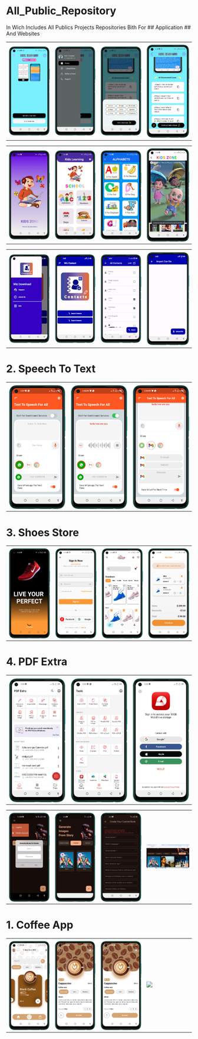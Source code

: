 # All_Public_Repository
 In Wich Includes All Publics Projects Repositories
 Bith For ## Application ## And Websites






 <table style='border:none;width:100%'>
  <td style='width:24%;'>
   <img style='width:100%;' src='hindlish2.png'>
  </td>
  <td style='width:24%;'>
  <img style='width:100%;' src='hindlish3.png'>
  </td>
  <td style='width:24%;'>
  <img style='width:100%;' src='hindlish4.png'>
  </td>
   <td style='width:25%;'>
  <img style='width:100%;' src='hindlish5.png'>
  </td>
</table>

 <table style='border:none;width:100%'>
  <td style='width:24%;'>
   <img style='width:100%;' src='kidsapp1.png'>
  </td>
  <td style='width:24%;'>
  <img style='width:100%;' src='kidsapp2.png'>
  </td>
  <td style='width:24%;'>
  <img style='width:100%;' src='kidsapp3.png'>
  </td>
   <td style='width:25%;'>
  <img style='width:100%;' src='kidsapp4.png'>
  </td>
</table>

 <table style='border:none;width:100%'>
  <td style='width:24%;'>
   <img style='width:100%;' src='copycontact1.png'>
  </td>
  <td style='width:24%;'>
  <img style='width:100%;' src='copycontact2.png'>
  </td>
  <td style='width:24%;'>
  <img style='width:100%;' src='copycontact3.png'>
  </td>
   <td style='width:25%;'>
  <img style='width:100%;' src='copycontact4.png'>
  </td>
</table>


# 2. Speech To Text
<table style='border:none;width:100%'>
  <td style='width:24%;'>
   <img style='width:100%;' src='speech_to_text1.png'>
  </td>
  <td style='width:24%;'>

  <img style='width:100%;' src='speech_to_text2.png'>
  </td>
   <td style='width:24%;'>

  <img style='width:100%;' src='speech_to_text3.png'>
  </td>
   </td>
</table>

# 3. Shoes Store
<table style='border:none;width:100%'>
  <td style='width:24%;'>

   <img style='width:100%;' src='shoes store1.png'>
  </td>
  <td style='width:24%;'>

  <img style='width:100%;' src='shoes store2.png'>
  </td>
   <td style='width:24%;'>

  <img style='width:100%;' src='shoes store4.png'>
  </td>
   </td>
   <td style='width:24%;'>

  <img style='width:100%;' src='shoes store5.png'>
  </td>
</table>

# 4. PDF Extra 
<table style='border:none;width:100%'>
  <td style='width:24%;'>
   <img style='width:100%;' src='pdfextra1.png'>
  </td>
  <td style='width:24%;'>
  <img style='width:100%;' src='pdfextra2.png'>
  </td>
   <td style='width:24%;'>
  <img style='width:100%;' src='pdfextra3.png'>
  </td>
</table>

 <table style='border:none;width:100%'>
  <td style='width:24%;'>
   <img style='width:100%;' src='bopedo1.png'>
  </td>
  <td style='width:24%;'>
  <img style='width:100%;' src='bopedo2.png'>
  </td>
  <td style='width:24%;'>
  <img style='width:100%;' src='bopedo3.png'>
  </td>
   <td style='width:25%;'>
  <img style='width:100%;' src='bopedo4.png'>
  </td>
</table>




# 1. Coffee App
 <table style='border:none;width:100%'>
  <td style='width:24%;'>
   <img style='width:100%;' src='coffee1.png'>
  </td>
  <td style='width:24%;'>
  <img style='width:100%;' src='coffee2.png'>
  </td>
  <td style='width:24%;'>
  <img style='width:100%;' src='coffee2.png'>
  </td>
   <td style='width:25%;'>
  <img style='width:100%;' src='coffee_ui_gif_tempword.gif'>
  </td>
</table>


